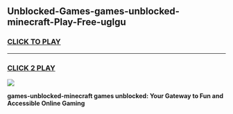 
## Unblocked-Games-games-unblocked-minecraft-Play-Free-uglgu
<h3>
<a href="https://premium76.site?title=games-unblocked-minecraft&ref=20M">CLICK TO PLAY</a></h3>
<hr>

<h3>
<a href="https://premium76.site?title=games-unblocked-minecraft&ref=20M">CLICK 2 PLAY</a>
  
</h3>

<a href="https://premium76.site?title=games-unblocked-minecraft&ref=19M"><img src="https://clearcache.store/games.png"></a>


**games-unblocked-minecraft games unblocked: Your Gateway to Fun and Accessible Online Gaming**
